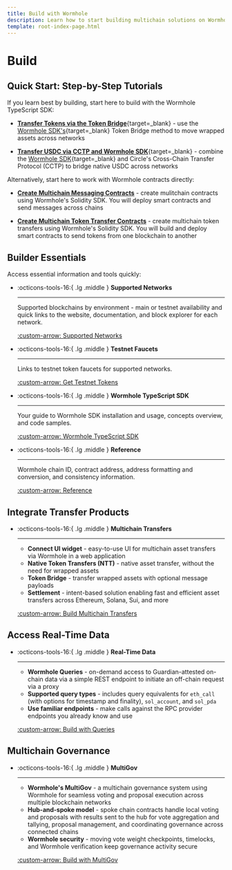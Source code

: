 ```yaml
---
title: Build with Wormhole
description: Learn how to start building multichain solutions on Wormhole, with tips to get started, an overview of the toolkit, and an introduction to the protocols.
template: root-index-page.html 
---
```


# Build

## Quick Start: Step-by-Step Tutorials

If you learn best by building, start here to build with the Wormhole TypeScript SDK:

- [**Transfer Tokens via the Token Bridge**](/docs/tutorials/by-product/wormhole-sdk/tokens-via-token-bridge/){target=\_blank} - use the [Wormhole SDK's](/docs/build/toolkit/typescript-sdk/){target=\_blank} Token Bridge method to move wrapped assets across networks

- [**Transfer USDC via CCTP and Wormhole SDK**](/docs/tutorials/by-product/wormhole-sdk/usdc-via-cctp/){target=\_blank} - combine the [Wormhole SDK](/docs/build/toolkit/typescript-sdk/){target=\_blank} and Circle's Cross-Chain Transfer Protocol (CCTP) to bridge native USDC across networks

Alternatively, start here to work with Wormhole contracts directly:

- [**Create Multichain Messaging Contracts**](/docs/tutorials/by-product/contract-integrations/cross-chain-contracts/) - create mulitchain contracts using Wormhole's Solidity SDK. You will deploy smart contracts and send messages across chains

- [**Create Multichain Token Transfer Contracts**](/docs/tutorials/by-product/contract-integrations/cross-chain-token-contracts/) - create multichain token transfers using Wormhole's Solidity SDK. You will build and deploy smart contracts to send tokens from one blockchain to another

## Builder Essentials

Access essential information and tools quickly:

<div class="grid cards" markdown>

-   :octicons-tools-16:{ .lg .middle } **Supported Networks**

    ---

    Supported blockchains by environment - main or testnet availability and quick links to the website, documentation, and block explorer for each network.

    [:custom-arrow: Supported Networks](/docs/build/start-building/supported-networks/)

-   :octicons-tools-16:{ .lg .middle } **Testnet Faucets**

    ---

    Links to testnet token faucets for supported networks.

    [:custom-arrow: Get Testnet Tokens](/docs/build/start-building/testnet-faucets/)

-   :octicons-tools-16:{ .lg .middle } **Wormhole TypeScript SDK**

    ---

    Your guide to Wormhole SDK installation and usage, concepts overview, and code samples.

    [:custom-arrow: Wormhole TypeScript SDK](/docs/build/toolkit/typescript-sdk/wormhole-sdk/)

-   :octicons-tools-16:{ .lg .middle } **Reference**

    ---

    Wormhole chain ID, contract address, address formatting and conversion, and consistency information.

    [:custom-arrow: Reference](/docs/build/reference/)

</div>

## Integrate Transfer Products 

<div class="grid cards" markdown>

-   :octicons-tools-16:{ .lg .middle } **Multichain Transfers**

    ---

    - **Connect UI widget** - easy-to-use UI for multichain asset transfers via Wormhole in a web application
    - **Native Token Transfers (NTT)** - native asset transfer, without the need for wrapped assets
    - **Token Bridge** - transfer wrapped assets with optional message payloads
    - **Settlement** - intent-based solution enabling fast and efficient asset transfers across Ethereum, Solana, Sui, and more

    [:custom-arrow: Build Multichain Transfers](/docs/build/transfers/)

</div>

## Access Real-Time Data

<div class="grid cards" markdown>

-   :octicons-tools-16:{ .lg .middle } **Real-Time Data**

    ---

    - **Wormhole Queries** - on-demand access to Guardian-attested on-chain data via a simple REST endpoint to initiate an off-chain request via a proxy
    - **Supported query types** - includes query equivalents for `eth_call` (with options for timestamp and finality), `sol_account`, and `sol_pda`
    - **Use familiar endpoints** - make calls against the RPC provider endpoints you already know and use

    [:custom-arrow: Build with Queries](/docs/build/queries/)

</div>

## Multichain Governance

<div class="grid cards" markdown>

-   :octicons-tools-16:{ .lg .middle } **MultiGov**

    ---

    - **Wormhole's MultiGov** - a multichain governance system using Wormhole for seamless voting and proposal execution across multiple blockchain networks
    - **Hub-and-spoke model** - spoke chain contracts handle local voting and proposals with results sent to the hub for vote aggregation and tallying, proposal management, and coordinating governance across connected chains
    - **Wormhole security** - moving vote weight checkpoints, timelocks, and Wormhole verification keep governance activity secure

    [:custom-arrow: Build with MultiGov](/docs/build/multigov/)

</div>

